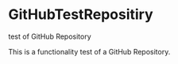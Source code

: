 # GitHubTestRepositiry
test of GitHub Repository

This is a functionality test of a GitHub Repository.
